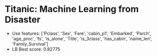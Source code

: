 # Titanic: Machine Learning from Disaster
  - Use features: ['Pclass', 'Sex', 'Fare', 'cabin_p1', 'Embarked', 'Parch', 'age_proc', 'fs', 'is_alone', 'Title', 'is_3class', 'has_cabin', 'name_len', 'Family_Survival']
  - LB Best score: 0.82775

